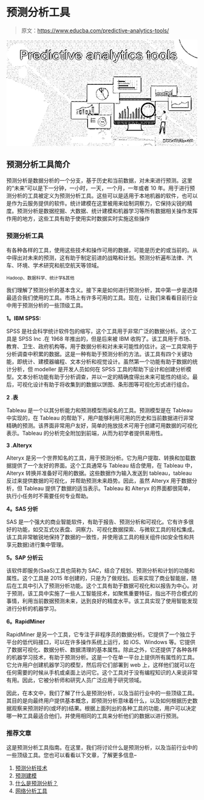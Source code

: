 # 预测分析工具

> 原文：<https://www.educba.com/predictive-analytics-tools/>

![Predictive analytics tools](img/b90fbff155d472067d790ad087042915.png)



## 预测分析工具简介

预测分析是数据分析的一个分支，基于历史和当前数据，对未来进行预测。这里的“未来”可以是下一分钟，一小时，一天，一个月，一年或者 10 年。用于进行预测分析的工具被定义为预测分析工具。这些可以是适用于本地机器的软件，也可以是作为云服务提供的软件。统计建模在这里被用来绘制洞察力，它保持尖锐的精度。预测分析是数据挖掘、大数据、统计建模和机器学习等所有数据相关操作发挥作用的地方，这些工具有助于使用实时数据实时实施这些操作

### 预测分析工具

有各种各样的工具，使用这些技术和操作可用的数据，可能是历史的或当前的。从中得出对未来的预测，这有助于制定前进的战略和计划。预测分析遍布法律、汽车、环境、学术研究和航空航天等领域。

<small>Hadoop、数据科学、统计学&其他</small>

我们理解了预测分析的基本含义。接下来是如何进行预测分析，其中第一步是选择最适合我们使用的工具。市场上有许多可用的工具。现在，让我们来看看目前行业中用于预测分析的一些顶级工具。

**1。IBM SPSS:**

SPSS 是社会科学统计软件包的缩写，这个工具用于非常广泛的数据分析。这个工具是 SPSS Inc .在 1968 年推出的，但是后来被 IBM 收购了。该工具用于市场、教育、卫生、政府机构等。用于数据分析和对未来可能性的估计。这一工具常用于分析调查中积累的数据。这是一种有助于预测分析的方法。该工具有四个关键功能，即统计、建模器编程、文本分析和视觉设计。虽然第一个功能有助于数据的统计分析，但 modeller 是开发人员如何在 SPSS 工具的帮助下设计和创建分析模型。文本分析功能有助于分析调查，并以一定的精确度得出未来可能性的结论。最后，可视化设计有助于将收集到的数据以饼图、条形图等可视化形式进行组合。

**2 .表**

Tableau 是一个以其分析能力和预测模型而闻名的工具。预测模型是在 Tableau 中实现的，在 Tableau 的帮助下，用户能够利用可用的历史和当前数据进行非常精确的预测。该界面非常用户友好，简单的拖放技术可用于创建可用数据的可视化表示。Tableau 的分析完全附加到前端，从而为初学者提供易用性。

**3 .Alteryx**

Alteryx 是另一个世界知名的工具，用于预测分析。它为用户提取、转换和加载数据提供了一个友好的界面。这个工具通常与 Tableau 结合使用，在 Tableau 中，Alteryx 转换并准备好可用的数据。这些数据作为输入发送到 tableau，tableau 反过来提供数据的可视化，并帮助预测未来趋势。因此，虽然 Alteryx 用于数据分析，但 Tableau 提供了数据的适当表示。Tableau 和 Alteryx 的界面都很简单，执行小任务时不需要任何专业帮助。

**4。SAS 分析**

SAS 是一个强大的商业智能软件，有助于报告、预测分析和可视化。它有许多很好的功能，如交互式仪表盘、洞察力、可视化数据探索、与微软工具的轻松集成。该工具非常敏锐地保持了数据的一致性，并使用该工具的相关组件(如安全性和共享元数据)进行集中管理。

**5。SAP 分析云**

该软件即服务(SaaS)工具也简称为 SAC，结合了规划、预测分析和计划的功能和属性。这个工具是 2015 年创建的，只是为了做规划。后来实现了商业智能层，随后在工具中引入了预测分析功能。这个工具有助于数据可视化和以报告为中心。对于预测，该工具中实施了一些人工智能技术，如聚焦重要特征，指出不符合模式的事情，利用当前数据预测未来，达到良好的精度水平。该工具实现了使用智能发现进行分析的机器学习。

**6。RapidMiner**

RapidMiner 是另一个工具，它专注于非程序员的数据分析。它提供了一个独立于平台的低代码接口，可以在许多操作系统上运行，如 iOS、Windows 等。它提供了数据可视化、数据分析、数据清理的基本属性。除此之外，它还提供了各种各样的机器学习技术，有助于预测分析。这是一个在单一平台上提供所有属性的工具。它允许用户创建机器学习的模型，然后将它们部署到 web 上，这样他们就可以在任何需要的时候从手机或桌面上访问它。这个工具对于没有编程知识的人来说非常有用。因此，它被分析师和研究人员广泛应用于研究领域。

因此，在本文中，我们了解了什么是预测分析，以及当前行业中的一些顶级工具。其目的是向最终用户提供基本概念，即预测分析意味着什么，以及如何根据历史数据观察来预测好的(或坏的)结果。根据上面列出的各种工具的功能，用户可以决定哪一种工具最适合他们，并使用相同的工具来分析他们的数据以进行预测。

### 推荐文章

这是预测分析工具指南。在这里，我们将讨论什么是预测分析，以及当前行业中的一些顶级工具。您也可以看看以下文章，了解更多信息–

1.  [预测分析技术](https://www.educba.com/predictive-analytics-techniques/)
2.  [预测建模](https://www.educba.com/predictive-modeling/)
3.  [什么是预测分析？](https://www.educba.com/what-is-predictive-analytics/)
4.  [网络分析工具](https://www.educba.com/web-analytics-tools/)





